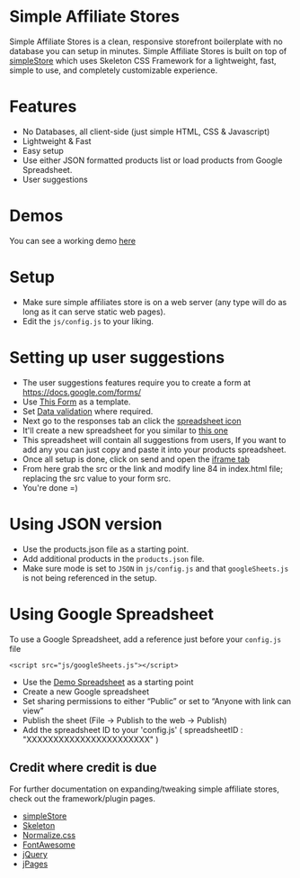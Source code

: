 # Simple Affiliate Stores

Simple Affiliate Stores is a clean, responsive storefront boilerplate with no database you can setup in minutes. Simple Affiliate Stores is built on top of [simpleStore](https://github.com/cdmedia/simplestore) which uses Skeleton CSS Framework for a lightweight, fast, simple to use, and completely customizable experience.

# Features

* No Databases, all client-side (just simple HTML, CSS & Javascript)
* Lightweight & Fast
* Easy setup
* Use either JSON formatted products list or load products from Google Spreadsheet.
* User suggestions

# Demos

You can see a working demo [here](http://chlist.github.io/Simple-Affiliate-Stores/)

# Setup

* Make sure simple affiliates store is on a web server (any type will do as long as it can serve static web pages).
* Edit the `js/config.js` to your liking.

# Setting up user suggestions

* The user suggestions features require you to create a form at https://docs.google.com/forms/
* Use [This Form](https://docs.google.com/forms/d/1uoRS0OQeXIzf380_MUASZIEvZct0wDov3cqQFY36t7k/viewform) as a template.
* Set [Data validation](http://i.imgur.com/nNlmpGj.png) where required.
* Next go to the responses tab an click the [spreadsheet icon](http://i.imgur.com/jBkWO4J.png)
* It'll create a new spreadsheet for you similar to [this one](https://docs.google.com/spreadsheets/d/13jv-OL_J84_OWfNEGNGAUhybtDI8M-La_q12cZU4Xzk/)
* This spreadsheet will contain all suggestions from users, If you want to add any you can just copy and paste it into your products spreadsheet.
* Once all setup is done, click on send and open the [iframe tab](http://i.imgur.com/ljnBDS3.png)
* From here grab the src or the link and modify line 84 in index.html file; replacing the src value to your form src.
* You're done =)


# Using JSON version

* Use the products.json file as a starting point.
* Add additional products in the `products.json` file.
* Make sure mode is set to `JSON` in `js/config.js` and that `googleSheets.js` is not being referenced in the setup.

# Using Google Spreadsheet

To use a Google Spreadsheet, add a reference just before your `config.js` file

```
<script src="js/googleSheets.js"></script>
```

* Use the [Demo Spreadsheet](https://docs.google.com/spreadsheets/d/1iFqESLXyV8gVS5WCrrUFl6c35VT_nk6OZ_zxb0HO7Ew/edit?usp=sharing) as a starting point
* Create a new Google spreadsheet
* Set sharing permissions to either “Public” or set to “Anyone with link can view”
* Publish the sheet (File -> Publish to the web -> Publish)
* Add the spreadsheet ID to your 'config.js' ( spreadsheetID : "XXXXXXXXXXXXXXXXXXXXXXX" )

## Credit where credit is due

For further documentation on expanding/tweaking simple affiliate stores, check out the
framework/plugin pages.

* [simpleStore](https://github.com/cdmedia/simplestore)
* [Skeleton](http://getskeleton.com)
* [Normalize.css](http://necolas.github.io/normalize.css)
* [FontAwesome](http://fortawesome.github.io/Font-Awesome)
* [jQuery](https://jquery.com/)
* [jPages](https://github.com/luis-almeida/jPages)
